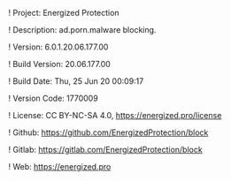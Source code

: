 ! Project: Energized Protection

! Description: ad.porn.malware blocking.

! Version: 6.0.1.20.06.177.00

! Build Version: 20.06.177.00

! Build Date: Thu, 25 Jun 20 00:09:17

! Version Code: 1770009

! License: CC BY-NC-SA 4.0, https://energized.pro/license

! Github: https://github.com/EnergizedProtection/block

! Gitlab: https://gitlab.com/EnergizedProtection/block


! Web: https://energized.pro
